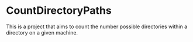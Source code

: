 # CountDirectoryPaths
This is a project that aims to count the number possible directories within a directory on a given machine. 
